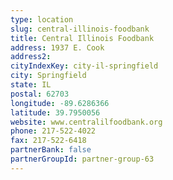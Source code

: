 ```yaml
---
type: location
slug: central-illinois-foodbank
title: Central Illinois Foodbank
address: 1937 E. Cook
address2: 
cityIndexKey: city-il-springfield
city: Springfield
state: IL
postal: 62703
longitude: -89.6286366
latitude: 39.7950056
website: www.centralilfoodbank.org
phone: 217-522-4022
fax: 217-522-6418
partnerBank: false
partnerGroupId: partner-group-63
---
```


